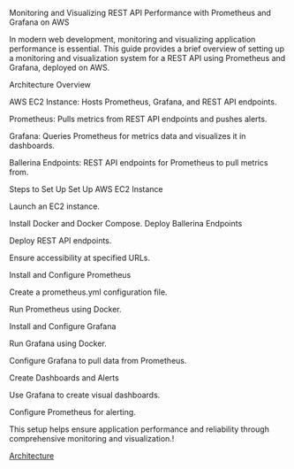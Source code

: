 Monitoring and Visualizing REST API Performance with Prometheus and Grafana on AWS

In modern web development, monitoring and visualizing application performance is essential. This guide provides a brief overview of setting up a monitoring and visualization system for a REST API using Prometheus and Grafana, deployed on AWS.

Architecture Overview


AWS EC2 Instance: Hosts Prometheus, Grafana, and REST API endpoints.

Prometheus: Pulls metrics from REST API endpoints and pushes alerts.

Grafana: Queries Prometheus for metrics data and visualizes it in dashboards.

Ballerina Endpoints: REST API endpoints for Prometheus to pull metrics from.

Steps to Set Up
Set Up AWS EC2 Instance

Launch an EC2 instance.

Install Docker and Docker Compose.
Deploy Ballerina Endpoints

Deploy REST API endpoints.

Ensure accessibility at specified URLs.

Install and Configure Prometheus

Create a prometheus.yml configuration file.

Run Prometheus using Docker.

Install and Configure Grafana

Run Grafana using Docker.

Configure Grafana to pull data from Prometheus.

Create Dashboards and Alerts

Use Grafana to create visual dashboards.

Configure Prometheus for alerting.

This setup helps ensure application performance and reliability through comprehensive monitoring and visualization.!


[Architecture](https://github.com/MuhammedNizar/Cloud_Based_System_Monitoring/assets/95206356/d0d39203-8e5c-4df5-9b22-9d28d618e5af)

